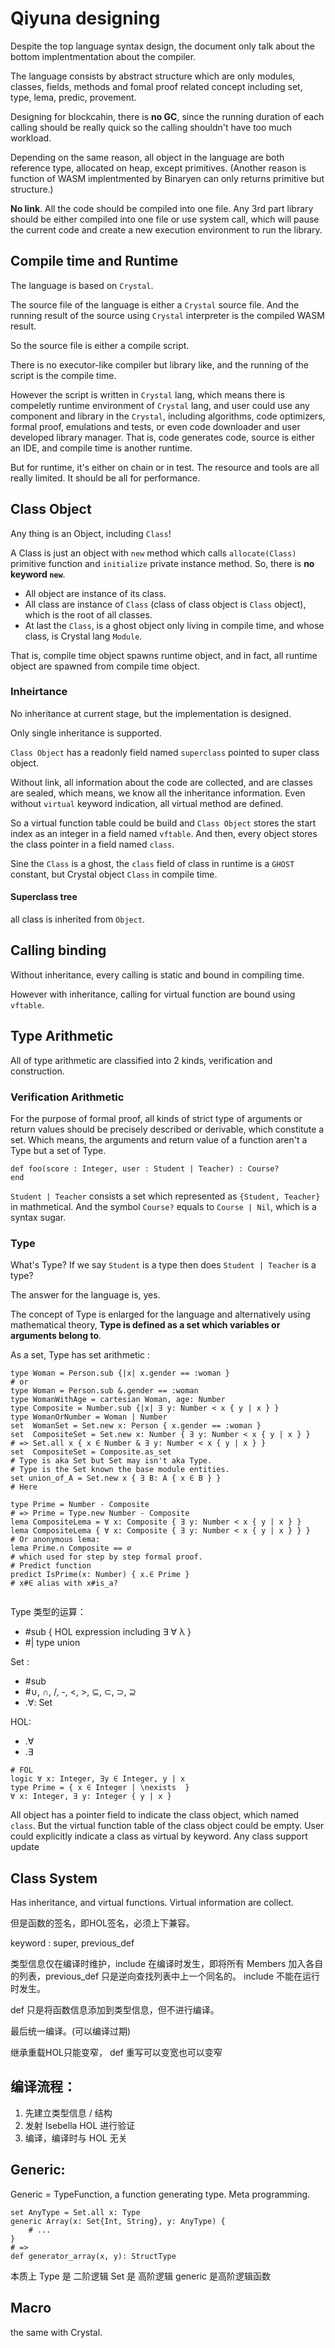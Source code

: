 Qiyuna designing
===

Despite the top language syntax design, the document only talk about the bottom implentmentation about the compiler.

The language consists by abstract structure which are only modules, classes, fields, methods and fomal proof related concept including set, type, lema, predic, provement.

Designing for blockcahin, there is **no GC**, since the running duration of each calling should be really quick so the calling shouldn't have too much workload.

Depending on the same reason, all object in the language are both reference type, allocated on heap, except primitives.
(Another reason is function of WASM implentmented by Binaryen can only returns primitive but structure.)

**No link**. All the code should be compiled into one file.
Any 3rd part library should be either compiled into one file or use system call, which will pause the current code and create a new execution environment to run the library.

## Compile time and Runtime

The language is based on `Crystal`.

The source file of the language is either a `Crystal` source file. And the running result of the source using `Crystal` interpreter is the compiled WASM result.

So the source file is either a compile script.

There is no executor-like compiler but library like, and the running of the script is the compile time.

However the script is written in `Crystal` lang, which means there is compeletly runtime environment of `Crystal` lang, and user could use any component and library in the `Crystal`, including algorithms, code optimizers, formal proof, emulations and tests, or even code downloader and user developed library manager.
That is, code generates code, source is either an IDE, and compile time is another runtime.

But for runtime, it's either on chain or in test. The resource and tools are all really limited. It should be all for performance.

## Class Object

Any thing is an Object, including `Class`!

A Class is just an object with `new` method which calls `allocate(Class)` primitive function and `initialize` private instance method.
So, there is **no keyword `new`**.

- All object are instance of its class.
- All class are instance of `Class` (class of class object is `Class` object), which is the root of all classes.
- At last the `Class`, is a ghost object only living in compile time, and whose class, is Crystal lang `Module`.

That is, compile time object spawns runtime object, and in fact, all runtime object are spawned from compile time object.

### Inheirtance

No inheritance at current stage, but the implementation is designed.

Only single inheritance is supported.

`Class Object` has a readonly field named `superclass` pointed to super class object.

Without link, all information about the code are collected, and are classes are sealed, which means, we know all the inheritance information. Even without `virtual` keyword indication, all virtual method are defined.

So a virtual function table could be build and `Class Object` stores the start index as an integer in a field named `vftable`.
And then, every object stores the class pointer in a field named `class`.

Sine the `Class` is a ghost, the `class` field of class in runtime is a `GHOST` constant, but Crystal object `Class` in compile time.

#### Superclass tree

all class is inherited from `Object`.

## Calling binding

Without inheritance, every calling is static and bound in compiling time.

However with inheritance, calling for virtual function are bound using `vftable`.


## Type Arithmetic

All of type arithmetic are classified into 2 kinds, verification and construction.

### Verification Arithmetic

For the purpose of formal proof, all kinds of strict type of arguments or return values should be precisely described or derivable, which constitute a set.
Which means, the arguments and return value of a function aren't a Type but a set of Type.

``` crystal
def foo(score : Integer, user : Student | Teacher) : Course?
end
```

`Student | Teacher` consists a set which represented as `{Student, Teacher}` in mathmetical.
And the symbol `Course?` equals to `Course | Nil`, which is a syntax sugar.

### Type

What's Type? If we say `Student` is a type then does `Student | Teacher` is a type?

The answer for the language is, yes.

The concept of Type is enlarged for the language and alternatively using mathematical theory, **Type is defined as a set which variables or arguments belong to**.

As a set, Type has set arithmetic :

```
type Woman = Person.sub {|x| x.gender == :woman }
# or
type Woman = Person.sub &.gender == :woman
type WomanWithAge = cartesian Woman, age: Number
type Composite = Number.sub {|x| ∃ y: Number < x { y | x } }
type WomanOrNumber = Woman | Number
set  WomanSet = Set.new x: Person { x.gender == :woman }
set  CompositeSet = Set.new x: Number { ∃ y: Number < x { y | x } } 
# => Set.all x { x ∈ Number & ∃ y: Number < x { y | x } }
set  CompositeSet = Composite.as_set
# Type is aka Set but Set may isn't aka Type.
# Type is the Set known the base module entities.
set union_of_A = Set.new x { ∃ B: A { x ∈ B } }
# Here 

type Prime = Number - Composite
# => Prime = Type.new Number - Composite
lema CompositeLema = ∀ x: Composite { ∃ y: Number < x { y | x } }
lema CompositeLema { ∀ x: Composite { ∃ y: Number < x { y | x } } }
# Or anonymous lema:
lema Prime.∩ Composite == ∅
# which used for step by step formal proof.
# Predict function
predict IsPrime(x: Number) { x.∈ Prime }
# x#∈ alias with x#is_a?


```

Type 类型的运算：
- #sub { HOL expression including ∃ ∀ λ } 
- #| type union

Set :
- #sub
- #∪, ∩, /, -, <, >, ⊆, ⊂, ⊃, ⊇
- .∀: Set

HOL:
- .∀
- .∃

```
# FOL
logic ∀ x: Integer, ∃y ∈ Integer, y | x
type Prime = { x ∈ Integer | \nexists  }
∀ x: Integer, ∃ y: Integer { y | x }
```




All object has a pointer field to indicate the class object, which named `class`. But the virtual function table of the class object could be empty.
User could explicitly indicate a class as virtual by keyword.
Any class support update 


## Class System

Has inheritance, and virtual functions.
Virtual information are collect.

但是函数的签名，即HOL签名，必须上下兼容。

keyword : super, previous_def

类型信息仅在编译时维护，include 在编译时发生，即将所有 Members 加入各自的列表，previous_def 只是逆向查找列表中上一个同名的。
include 不能在运行时发生。

def 只是将函数信息添加到类型信息，但不进行编译。

最后统一编译。(可以编译过期)

继承重载HOL只能变窄，
def 重写可以变宽也可以变窄

## 编译流程：

1. 先建立类型信息 / 结构
2. 发射 Isebella HOL 进行验证
3. 编译，编译时与 HOL 无关


## Generic:

Generic = TypeFunction, a function generating type.
Meta programming.

```
set AnyType = Set.all x: Type
generic Array(x: Set{Int, String}, y: AnyType) {
    # ...
}
# =>
def generator_array(x, y): StructType
```

本质上 Type 是 二阶逻辑
Set 是 高阶逻辑
generic 是高阶逻辑函数

## Macro

the same with Crystal.

